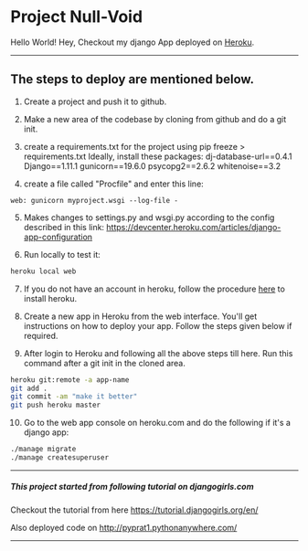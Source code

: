 # Project Null-Void

Hello World!
Hey, Checkout my django App deployed on [Heroku](https://null-void.herokuapp.com/).

--------------------------------------------------

The steps to deploy are mentioned below.
----------------------------------------

1. Create a project and push it to github.

2. Make a new area of the codebase by cloning from github and do a git init.

3. create a requirements.txt for the project using pip freeze > requirements.txt
Ideally, install these packages:
dj-database-url==0.4.1
Django==1.11.1
gunicorn==19.6.0
psycopg2==2.6.2
whitenoise==3.2

4. create a file called "Procfile" and enter this line: 
```text
web: gunicorn myproject.wsgi --log-file -
```

5. Makes changes to settings.py and wsgi.py according to the config described in this link: 
https://devcenter.heroku.com/articles/django-app-configuration

6. Run locally to test it: 
 ```bash
 heroku local web
```

7. If you do not have an account in heroku, follow the procedure [here](https://devcenter.heroku.com/articles/heroku-cli) to install heroku.

8. Create a new app in Heroku from the web interface. You'll get instructions on how to deploy your app. Follow the steps given below if required.

9. After login to Heroku and following all the above steps till here. Run this command after a git init in the cloned area. 
```bash
heroku git:remote -a app-name
git add .
git commit -am "make it better"
git push heroku master
```

10. Go to the web app console on heroku.com and do the following if it's a django app:
```bash
./manage migrate
./manage createsuperuser
```

--------------------------------------------------

##### This project started from following tutorial on djangogirls.com

Checkout the tutorial from here https://tutorial.djangogirls.org/en/

Also deployed code on http://pyprat1.pythonanywhere.com/

--------------------------------------------------
